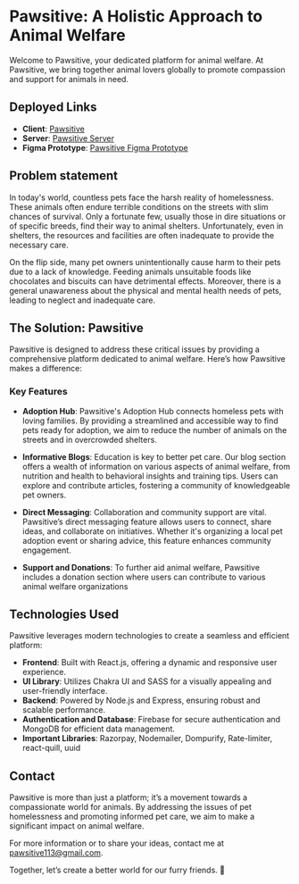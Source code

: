 # Pawsitive: A Holistic Approach to Animal Welfare

Welcome to Pawsitive, your dedicated platform for animal welfare. At Pawsitive, we bring together animal lovers globally to promote compassion and support for animals in need.

## Deployed Links

- **Client**: [Pawsitive](https://pawsitive-roan.vercel.app/)
- **Server**: [Pawsitive Server](https://pawsitive-backend-seven.vercel.app)
- **Figma Prototype**: [Pawsitive Figma Prototype](https://www.figma.com/design/wWHIPronfMhKasTWcCqDUZ/Arjun_S54_Capstone_Pawsitive?node-id=0-1&t=6mK2eCU1EN9ize2U-1)

## Problem statement

In today's world, countless pets face the harsh reality of homelessness. These animals often endure terrible conditions on the streets with slim chances of survival. Only a fortunate few, usually those in dire situations or of specific breeds, find their way to animal shelters. Unfortunately, even in shelters, the resources and facilities are often inadequate to provide the necessary care.

On the flip side, many pet owners unintentionally cause harm to their pets due to a lack of knowledge. Feeding animals unsuitable foods like chocolates and biscuits can have detrimental effects. Moreover, there is a general unawareness about the physical and mental health needs of pets, leading to neglect and inadequate care.

## The Solution: Pawsitive

Pawsitive is designed to address these critical issues by providing a comprehensive platform dedicated to animal welfare. Here’s how Pawsitive makes a difference:

### Key Features

- **Adoption Hub**: Pawsitive's Adoption Hub connects homeless pets with loving families. By providing a streamlined and accessible way to find pets ready for adoption, we aim to reduce the number of animals on the streets and in overcrowded shelters.

- **Informative Blogs**: Education is key to better pet care. Our blog section offers a wealth of information on various aspects of animal welfare, from nutrition and health to behavioral insights and training tips. Users can explore and contribute articles, fostering a community of knowledgeable pet owners.

- **Direct Messaging**: Collaboration and community support are vital. Pawsitive’s direct messaging feature allows users to connect, share ideas, and collaborate on initiatives. Whether it's organizing a local pet adoption event or sharing advice, this feature enhances community engagement.

- **Support and Donations**: To further aid animal welfare, Pawsitive includes a donation section where users can contribute to various animal welfare organizations

## Technologies Used

Pawsitive leverages modern technologies to create a seamless and efficient platform:

- **Frontend**: Built with React.js, offering a dynamic and responsive user experience.
- **UI Library**: Utilizes Chakra UI and SASS for a visually appealing and user-friendly interface.
- **Backend**: Powered by Node.js and Express, ensuring robust and scalable performance.
- **Authentication and Database**: Firebase for secure authentication and MongoDB for efficient data management.
- **Important Libraries**: Razorpay, Nodemailer, Dompurify, Rate-limiter, react-quill, uuid


## Contact

Pawsitive is more than just a platform; it’s a movement towards a compassionate world for animals. By addressing the issues of pet homelessness and promoting informed pet care, we aim to make a significant impact on animal welfare. 

For more information or to share your ideas, contact me at [pawsitive113@gmail.com](mailto:pawsitive113@gmail.com).

Together, let’s create a better world for our furry friends. 🐾
